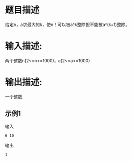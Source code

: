 # 题目描述
给定n，a求最大的k，使n！可以被a^k整除但不能被a^(k+1)整除。
# 输入描述:
两个整数n(2<=n<=1000)，a(2<=a<=1000)
# 输出描述:
一个整数.
## 示例1
输入
```
6 10
```
输出
```
1
```
